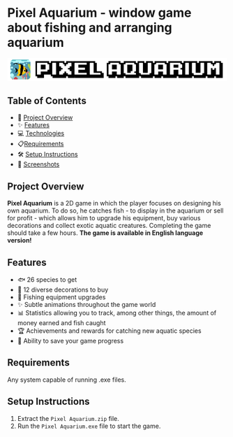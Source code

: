 # Pixel Aquarium - window game about fishing and arranging aquarium

<div align="center">
  <img src="./ss/logo.png"/>
</div>

## Table of Contents
- 🚀 [Project Overview](#project-overview)
- ✨ [Features](#features)
- 💻 [Technologies](#technologies)
- 📋[Requirements](#requirements)
- 🛠️ [Setup Instructions](#setup-instructions)
- 📸 [Screenshots](#screenshots)

## Project Overview

**Pixel Aquarium** is a 2D game in which the player focuses on designing his own aquarium. To do so, he catches fish - to display in the aquarium or sell for profit - which allows him to upgrade his equipment, buy various decorations and collect exotic aquatic creatures. Completing the game should take a few hours. **The game is available in English language version!**

## Features

- 🐟 26 species to get
- 🪸 12 diverse decorations to buy
- 🎣 Fishing equipment upgrades
- ✨ Subtle animations throughout the game world
- 📊 Statistics allowing you to track, among other things, the amount of money earned and fish caught
- 🏆 Achievements and rewards for catching new aquatic species
- 💾 Ability to save your game progress

## Requirements
Any system capable of running .exe files.

## Setup Instructions

1. Extract the `Pixel Aquarium.zip` file.
2. Run the `Pixel Aquarium.exe` file to start the game.
